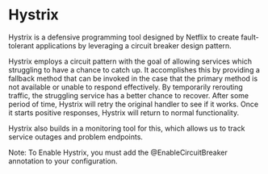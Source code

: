 # Hystrix

Hystrix is a defensive programming tool designed by Netflix to create fault-tolerant applications by leveraging a circuit breaker design pattern.

Hystrix employs a circuit pattern with the goal of allowing services which struggling to have a chance to catch up.  It accomplishes this by providing a fallback method that can be invoked in the case that the primary method is not available or unable to respond effectively.  By temporarily rerouting traffic, the struggling service has a better chance to recover.  After some period of time, Hystrix will retry the original handler to see if it works. Once it starts positive responses, Hystrix will return to normal functionality.

Hystrix also builds in a monitoring tool for this, which allows us to track service outages and problem endpoints.


Note: To Enable Hystrix, you must add the @EnableCircuitBreaker annotation to your configuration.